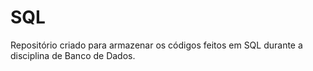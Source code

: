 # SQL
Repositório criado para armazenar os códigos feitos em SQL durante a disciplina de Banco de Dados.
